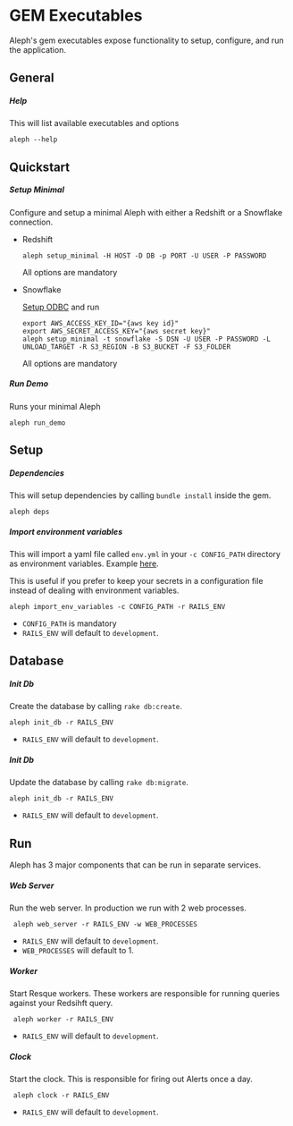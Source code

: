 # GEM Executables

Aleph's gem executables expose functionality to setup, configure, and run the application.

## General
##### Help
This will list available executables and options

    aleph --help

## Quickstart
##### Setup Minimal
Configure and setup a minimal Aleph with either a Redshift or a Snowflake connection.

* Redshift

      aleph setup_minimal -H HOST -D DB -p PORT -U USER -P PASSWORD

    All options are mandatory

* Snowflake

  [Setup ODBC](../README.md#for-snowflake) and run

      export AWS_ACCESS_KEY_ID="{aws key id}"
      export AWS_SECRET_ACCESS_KEY="{aws secret key}"
      aleph setup_minimal -t snowflake -S DSN -U USER -P PASSWORD -L UNLOAD_TARGET -R S3_REGION -B S3_BUCKET -F S3_FOLDER
            
    All options are mandatory


##### Run Demo
Runs your minimal Aleph

    aleph run_demo

## Setup

##### Dependencies
This will setup dependencies by calling `bundle install` inside the gem.

    aleph deps

##### Import environment variables
This will import a yaml file called `env.yml` in your `-c CONFIG_PATH` directory as environment variables. Example [here](../config/examples/env.yml).

This is useful if you prefer to keep your secrets in a configuration file instead of dealing with environment variables. 

    aleph import_env_variables -c CONFIG_PATH -r RAILS_ENV

- `CONFIG_PATH` is mandatory
- `RAILS_ENV` will default to `development`.

## Database

##### Init Db
Create the database by calling `rake db:create`.

    aleph init_db -r RAILS_ENV

 - `RAILS_ENV` will default to `development`.

##### Init Db
Update the database by calling `rake db:migrate`.

    aleph init_db -r RAILS_ENV

 - `RAILS_ENV` will default to `development`.

## Run
Aleph has 3 major components that can be run in separate services.

##### Web Server
Run the web server. In production we run with 2 web processes.

     aleph web_server -r RAILS_ENV -w WEB_PROCESSES

- `RAILS_ENV` will default to `development`.
- `WEB_PROCESSES` will default to 1.


##### Worker
Start Resque workers. These workers are responsible for running queries against your Redsihft query.

     aleph worker -r RAILS_ENV

- `RAILS_ENV` will default to `development`.


##### Clock
Start the clock. This is responsible for firing out Alerts once a day.

     aleph clock -r RAILS_ENV

- `RAILS_ENV` will default to `development`.

